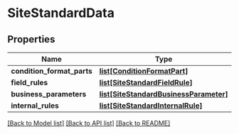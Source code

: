# SiteStandardData

## Properties
Name | Type | Description | Notes
------------ | ------------- | ------------- | -------------
**condition_format_parts** | [**list[ConditionFormatPart]**](ConditionFormatPart.md) |  | [optional] 
**field_rules** | [**list[SiteStandardFieldRule]**](SiteStandardFieldRule.md) |  | [optional] 
**business_parameters** | [**list[SiteStandardBusinessParameter]**](SiteStandardBusinessParameter.md) |  | [optional] 
**internal_rules** | [**list[SiteStandardInternalRule]**](SiteStandardInternalRule.md) |  | [optional] 

[[Back to Model list]](../README.md#documentation-for-models) [[Back to API list]](../README.md#documentation-for-api-endpoints) [[Back to README]](../README.md)

